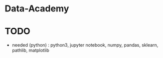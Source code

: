 # Data-Academy

# TODO

- needed (python) : python3, jupyter notebook, numpy, pandas, sklearn, pathlib, matplotlib
